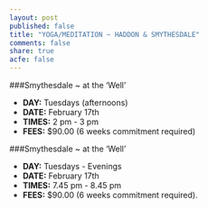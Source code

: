 ```yaml
---
layout: post
published: false
title: "YOGA/MEDITATION ~ HADDON & SMYTHESDALE"
comments: false
share: true
acfe: false
---
```


###Smythesdale ~ at the ‘Well’
- **DAY:** Tuesdays (afternoons)
- **DATE:** February 17th
- **TIMES:** 2 pm - 3 pm
- **FEES:** $90.00 (6 weeks commitment required)

###Smythesdale ~ at the ‘Well’
- **DAY:** Tuesdays - Evenings
- **DATE:** February 17th
- **TIMES:** 7.45 pm - 8.45 pm
- **FEES:** $90.00 (6 weeks commitment required).